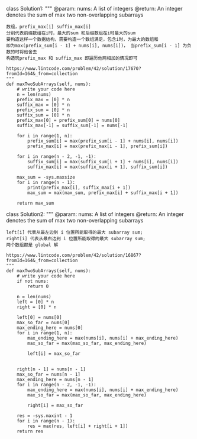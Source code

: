 class Solution1:
    """
    @param: nums: A list of integers
    @return: An integer denotes the sum of max two non-overlapping subarrays

    数组，prefix_max[i] suffix_max[i]
    分别代表前缀数组在i时，最大的sum 和后缀数组在i时最大的sum
    要构造这样一个数据结构，需要构造一个数组满足，包含i时，为最大的数组和
    即为max(prefix_sum[i - 1] + nums[i], nums[i])， 当prefix_sum[i - 1] 为负数的时将他舍去
    构造玩prefix_max 和 suffix_max 即遍历他两相加的情况即可    

    https://www.lintcode.com/problem/42/solution/17670?fromId=164&_from=collection
    """
    def maxTwoSubArrays(self, nums):
        # write your code here
        n = len(nums)       
        prefix_max = [0] * n
        suffix_max = [0] * n
        prefix_sum = [0] * n
        suffix_sum = [0] * n
        prefix_max[0] = prefix_sum[0] = nums[0]
        suffix_max[-1] = suffix_sum[-1] = nums[-1]
        
        for i in range(1, n):
            prefix_sum[i] = max(prefix_sum[i - 1] + nums[i], nums[i])
            prefix_max[i] = max(prefix_max[i - 1], prefix_sum[i])
        
        for i in range(n - 2, -1, -1):
            suffix_sum[i] = max(suffix_sum[i + 1] + nums[i], nums[i])
            suffix_max[i] = max(suffix_max[i + 1], suffix_sum[i])
        
        max_sum = -sys.maxsize
        for i in range(n - 1):
            print(prefix_max[i], suffix_max[i + 1])
            max_sum = max(max_sum, prefix_max[i] + suffix_max[i + 1])
        
        return max_sum     

class Solution2:
    """
    @param: nums: A list of integers
    @return: An integer denotes the sum of max two non-overlapping subarrays

    left[i] 代表从最左边到 i 位置所能取得的最大 subarray sum;
    right[i] 代表从最右边到 i 位置所能取得的最大 subarray sum;
    两个数组都是 global 解

    https://www.lintcode.com/problem/42/solution/16867?fromId=164&_from=collection
    """
    def maxTwoSubArrays(self, nums):
        # write your code here
        if not nums:
            return 0
            
        n = len(nums)
        left = [0] * n
        right = [0] * n
        
        left[0] = nums[0]
        max_so_far = nums[0]
        max_ending_here = nums[0]
        for i in range(1, n):
            max_ending_here = max(nums[i], nums[i] + max_ending_here)
            max_so_far = max(max_so_far, max_ending_here)
            
            left[i] = max_so_far
            
        
        right[n - 1] = nums[n - 1]
        max_so_far = nums[n - 1]
        max_ending_here = nums[n - 1]
        for i in range(n - 2, -1, -1):
            max_ending_here = max(nums[i], nums[i] + max_ending_here)
            max_so_far = max(max_so_far, max_ending_here)
            
            right[i] = max_so_far   
        
        res = -sys.maxint - 1
        for i in range(n - 1):
            res = max(res, left[i] + right[i + 1])
        return res


   